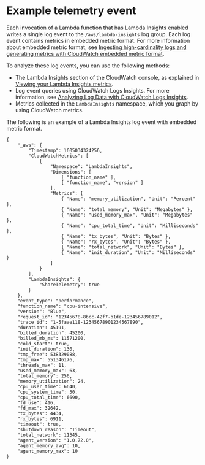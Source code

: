 # Example telemetry event<a name="Lambda-Insights-example-event"></a>

Each invocation of a Lambda function that has Lambda Insights enabled writes a single log event to the `/aws/lambda-insights` log group\. Each log event contains metrics in embedded metric format\. For more information about embedded metric format, see [Ingesting high\-cardinality logs and generating metrics with CloudWatch embedded metric format](CloudWatch_Embedded_Metric_Format.md)\.

To analyze these log events, you can use the following methods:
+ The Lambda Insights section of the CloudWatch console, as explained in [Viewing your Lambda Insights metrics](Lambda-Insights-view-metrics.md)\.
+ Log event queries using CloudWatch Logs Insights\. For more information, see [ Analyzing Log Data with CloudWatch Logs Insights](https://docs.aws.amazon.com/AmazonCloudWatch/latest/logs/AnalyzingLogData.html)\.
+ Metrics collected in the `LambdaInsights` namespace, which you graph by using CloudWatch metrics\.

The following is an example of a Lambda Insights log event with embedded metric format\.

```
{
    "_aws": {
        "Timestamp": 1605034324256,
        "CloudWatchMetrics": [
            {
                "Namespace": "LambdaInsights",
                "Dimensions": [
                    [ "function_name" ],
                    [ "function_name", "version" ]
                ],
                "Metrics": [
                    { "Name": "memory_utilization", "Unit": "Percent" },
                    { "Name": "total_memory", "Unit": "Megabytes" },
                    { "Name": "used_memory_max", "Unit": "Megabytes" },
                    { "Name": "cpu_total_time", "Unit": "Milliseconds" },
                    { "Name": "tx_bytes", "Unit": "Bytes" },
                    { "Name": "rx_bytes", "Unit": "Bytes" },
                    { "Name": "total_network", "Unit": "Bytes" },
                    { "Name": "init_duration", "Unit": "Milliseconds" }
                ]
            }
        ],
        "LambdaInsights": {
            "ShareTelemetry": true
        }
    },
    "event_type": "performance",
    "function_name": "cpu-intensive",
    "version": "Blue",
    "request_id": "12345678-8bcc-42f7-b1de-123456789012",
    "trace_id": "1-5faae118-12345678901234567890",
    "duration": 45191,
    "billed_duration": 45200,
    "billed_mb_ms": 11571200,
    "cold_start": true,
    "init_duration": 130,
    "tmp_free": 538329088,
    "tmp_max": 551346176,
    "threads_max": 11,
    "used_memory_max": 63,
    "total_memory": 256,
    "memory_utilization": 24,
    "cpu_user_time": 6640,
    "cpu_system_time": 50,
    "cpu_total_time": 6690,
    "fd_use": 416,
    "fd_max": 32642,
    "tx_bytes": 4434,
    "rx_bytes": 6911,
    "timeout": true,
    "shutdown_reason": "Timeout",
    "total_network": 11345,
    "agent_version": "1.0.72.0",
    "agent_memory_avg": 10,
    "agent_memory_max": 10
}
```
